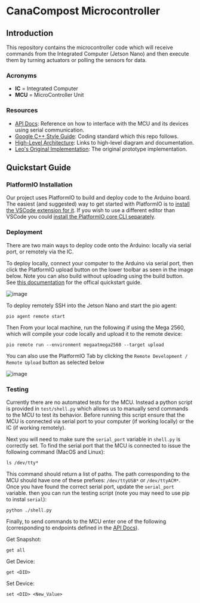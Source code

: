 # CanaCompost Microcontroller

## Introduction
This repository contains the microcontroller code which will receive commands from the Integrated Computer (Jetson Nano) and then execute them by turning actuators or polling the sensors for data.

### Acronyms

* **IC** = Integrated Computer
* **MCU** = MicroController Unit

### Resources

* [API Docs](/docs/api.md): Reference on how to interface with the MCU and its devices using serial communication.
* [Google C++ Style Guide](https://google.github.io/styleguide/cppguide.html#Class_Format): Coding standard which this repo follows.
* [High-Level Architecture](https://app.nuclino.com/Canacompost-Systems/Canacompost/High-Level-Architecture-2d4dbe05-6e8d-4563-9f24-c729c32722a6): Links to high-level diagram and documentation.
* [Leo's Original Implementation](https://github.com/leomorpho/compost-manager-embedded/blob/221d68fc25802f619a93a790fc751dfb9ebc9471/src/main.cpp): The original prototype implementation.

## Quickstart Guide

### PlatformIO Installation

Our project uses PlatformIO to build and deploy code to the Arduino board. The easiest (and suggested) way to get started with PlatformIO is to [install the VSCode extension for it](https://docs.platformio.org/en/stable/integration/ide/vscode.html#installation). If you wish to use a different editor than VSCode you could [install the PlatformIO core CLI separately](https://docs.platformio.org/en/latest/core/quickstart.html).

### Deployment

There are two main ways to deploy code onto the Arduino: locally via serial port, or remotely via the IC.

To deploy locally, connect your computer to the Arduino via serial port, then click the PlatformIO upload button on the lower toolbar as seen in the image below. Note you can also build without uploading using the build button. See [this documentation](https://docs.platformio.org/en/stable/integration/ide/vscode.html#quick-start) for the offical quickstart guide.

![image](https://user-images.githubusercontent.com/31080408/209387336-6565a58f-e7c9-49d6-a599-55c26d0eecb7.png)

To deploy remotely SSH into the Jetson Nano and start the pio agent:

```
pio agent remote start
```

Then From your local machine, run the following if using the Mega 2560, which will compile your code locally and upload it to the remote device:

```
pio remote run --environment megaatmega2560 --target upload
```

You can also use the PlatformIO Tab by clicking the `Remote Development / Remote Upload` button as selected below

![image](https://user-images.githubusercontent.com/31080408/209388555-9cd0f0ec-7934-4f37-8f01-23221d42a3e4.png)

### Testing

Currently there are no automated tests for the MCU. Instead a python script is provided in `test/shell.py` which allows us to manually send commands to the MCU to test its behavior. Before running this script ensure that the MCU is connected via serial port to your computer (if working locally) or the IC (if working remotely). 

Next you will need to make sure the `serial_port` variable in `shell.py` is correctly set. To find the serial port that the MCU is connected to issue the following command (MacOS and Linux): 

```
ls /dev/tty*
```

This command should return a list of paths. The path corresponding to the MCU should have one of these prefixes: `/dev/ttyUSB*` or `/dev/ttyACM*`. Once you have found the correct serial port, update the `serial_port` variable. then you can run the testing script (note you may need to use pip to instal `serial`):

```
python ./shell.py
```

Finally, to send commands to the MCU enter one of the following (corresponding to endpoints defined in the [API Docs](/docs/api.md)).

Get Snapshot:
```
get all 
```

Get Device:
```
get <DID> 
```

Set Device:
```
set <DID> <New_Value>
```
